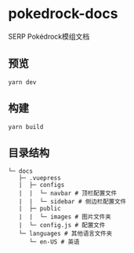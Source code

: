 # pokedrock-docs
SERP Pokédrock模组文档

## 预览
```shell
yarn dev
```

## 构建
``` shell
yarn build
```

## 目录结构
```
└─ docs
   ├─ .vuepress
   |  ├─ configs
   |  |  └─ navbar # 顶栏配置文件
   |  |  └─ sidebar # 侧边栏配置文件
   |  ├─ public
   |  |  └─ images # 图片文件夹
   |  └─ config.js # 配置文件
   └─ languages # 其他语言文件夹
      └─ en-US # 英语
```